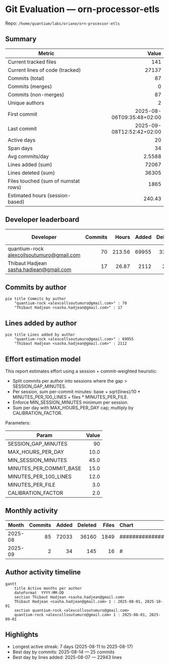 # Git Evaluation — orn-processor-etls

Repo: `/home/quantium/labs/oriane/orn-processor-etls`

## Summary

| Metric | Value |
|---|---:|
| Current tracked files | 141 |
| Current lines of code (tracked) | 27137 |
| Commits (total) | 87 |
| Commits (merges) | 0 |
| Commits (non-merges) | 87 |
| Unique authors | 2 |
| First commit | 2025-08-06T09:35:48+02:00 |
| Last commit | 2025-09-08T12:52:42+02:00 |
| Active days | 20 |
| Span days | 34 |
| Avg commits/day | 2.5588 |
| Lines added (sum) | 72067 |
| Lines deleted (sum) | 36305 |
| Files touched (sum of numstat rows) | 1865 |
| Estimated hours (session-based) | 240.43 |

## Developer leaderboard

| Developer | Commits | Hours | Added | Deleted | Files | Active days | First | Last | Avg size | Median size | Stars |
|---|---:|---:|---:|---:|---:|---:|---|---|---:|---:|:--:
| quantium-rock <alexcollsoutumuro@gmail.com> | 70 | 213.56 | 69955 | 33709 | 1785 | 12 | 2025-08-06T09:35:48+02:00 | 2025-08-25T22:15:26+02:00 | 1480.91 | 191.0 | ★★★★★ |
| Thibaut Hadjean <sasha.hadjean@gmail.com> | 17 | 26.87 | 2112 | 2596 | 80 | 12 | 2025-08-12T18:42:26+02:00 | 2025-09-08T12:52:42+02:00 | 276.94 | 48.0 | ★☆☆☆☆ |

## Commits by author

```mermaid
pie title Commits by author
    "quantium-rock <alexcollsoutumuro@gmail.com>" : 70
    "Thibaut Hadjean <sasha.hadjean@gmail.com>" : 17
```

## Lines added by author

```mermaid
pie title Lines added by author
    "quantium-rock <alexcollsoutumuro@gmail.com>" : 69955
    "Thibaut Hadjean <sasha.hadjean@gmail.com>" : 2112
```

## Effort estimation model

This report estimates effort using a session + commit-weighted heuristic:
- Split commits per author into sessions where the gap > SESSION_GAP_MINUTES.
- Per session, sum per-commit minutes: base + sqrt(lines)/10 * MINUTES_PER_100_LINES + files * MINUTES_PER_FILE.
- Enforce MIN_SESSION_MINUTES minimum per session.
- Sum per day with MAX_HOURS_PER_DAY cap; multiply by CALIBRATION_FACTOR.

Parameters:

| Param | Value |
|---|---:|
| SESSION_GAP_MINUTES | 90 |
| MAX_HOURS_PER_DAY | 10.0 |
| MIN_SESSION_MINUTES | 45.0 |
| MINUTES_PER_COMMIT_BASE | 15.0 |
| MINUTES_PER_100_LINES | 12.0 |
| MINUTES_PER_FILE | 3.0 |
| CALIBRATION_FACTOR | 2.0 |

## Monthly activity

| Month | Commits | Added | Deleted | Files | Chart |
|---|---:|---:|---:|---:|:---|
| 2025-08 | 85 | 72033 | 36160 | 1849 | ######################################## |
| 2025-09 | 2 | 34 | 145 | 16 | # |

## Author activity timeline

```mermaid
gantt
    title Active months per author
    dateFormat  YYYY-MM-DD
    section Thibaut Hadjean <sasha.hadjean@gmail.com>
    Thibaut Hadjean <sasha.hadjean@gmail.com> 1 : 2025-08-01, 2025-10-01
    section quantium-rock <alexcollsoutumuro@gmail.com>
    quantium-rock <alexcollsoutumuro@gmail.com> 1 : 2025-08-01, 2025-09-01
```

## Highlights

- Longest active streak: 7 days (2025-08-11 to 2025-08-17)
- Best day by commits: 2025-08-14 — 25 commits
- Best day by lines added: 2025-08-07 — 22943 lines

